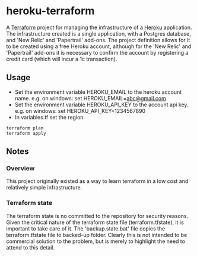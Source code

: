 # heroku-terraform

A [Terraform](https://www.terraform.io) project for managing the infrastructure of a [Heroku](https://www.heroku.com/) application.
The infrastructure created is a single application, with a Postgres database, and 'New Relic' and 'Papertrail' add-ons.
The project definition allows for it to be created using a free Heroku account, although for the 'New Relic' and 'Papertrail' add-ons it is necessary to confirm the account by registering a credit card (which will incur a 1c transaction).

## Usage 

* Set the environment variable HEROKU_EMAIL to the heroku account name.
  e.g. on windows:
  set HEROKU_EMAIL=abc@gmail.com
* Set the environment variable HEROKU_API_KEY to the account api key.
  e.g. on windows:
  set HEROKU_API_KEY=1234567890
* In variables.tf set the region.

```
terraform plan
terraform apply
```

## Notes
### Overview
This project originally existed as a way to learn terraform in a low cost and relatively simple infrastructure.
### Terraform state
The terraform state is no committed to the repository for security reasons. Given the critical nature of the terraform state file (terraform.tfstate), it is important to take care of it. The 'backup.state.bat' file copies the terraform.tfstate file to backed-up folder. Clearly this is not intended to be commercial solution to the problem, but is merely to highlight the need to attend to this detail.


